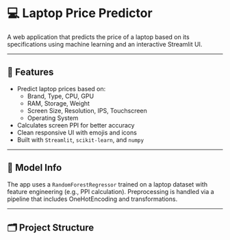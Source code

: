   # 💻 Laptop Price Predictor

A web application that predicts the price of a laptop based on its specifications using machine learning and an interactive Streamlit UI.

---

## 🚀 Features
 
- Predict laptop prices based on:
  - Brand, Type, CPU, GPU
  - RAM, Storage, Weight
  - Screen Size, Resolution, IPS, Touchscreen
  - Operating System
- Calculates screen PPI for better accuracy
- Clean responsive UI with emojis and icons
- Built with `Streamlit`, `scikit-learn`, and `numpy`
 
---

## 🧠 Model Info

The app uses a `RandomForestRegressor` trained on a laptop dataset with feature engineering (e.g., PPI calculation). Preprocessing is handled via a pipeline that includes OneHotEncoding and transformations.

---

## 🗂️ Project Structure

